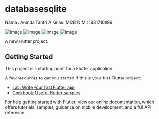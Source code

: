 # databasesqlite
Nama : Aninda Tantri A
Kelas: MI2B 
NIM  : 1931710099 

![image](https://user-images.githubusercontent.com/64391539/113514753-ae7f1b80-959a-11eb-8ff3-14541b481cd9.png)
![image](https://user-images.githubusercontent.com/64391539/113514767-c0f95500-959a-11eb-9748-fa273944cf99.png)
![image](https://user-images.githubusercontent.com/64391539/113514793-ce164400-959a-11eb-9248-58947423c716.png)
![image](https://user-images.githubusercontent.com/64391539/113514801-da020600-959a-11eb-923b-0022e2c23d40.png)

A new Flutter project.

## Getting Started

This project is a starting point for a Flutter application.

A few resources to get you started if this is your first Flutter project:

- [Lab: Write your first Flutter app](https://flutter.dev/docs/get-started/codelab)
- [Cookbook: Useful Flutter samples](https://flutter.dev/docs/cookbook)

For help getting started with Flutter, view our
[online documentation](https://flutter.dev/docs), which offers tutorials,
samples, guidance on mobile development, and a full API reference.
